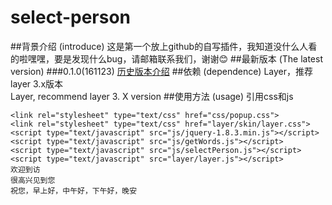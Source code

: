 # select-person
##背景介绍 (introduce)
这是第一个放上github的自写插件，我知道没什么人看的啦嘿嘿，要是发现什么bug，请邮箱联系我们，谢谢:blush:
##最新版本 (The latest version)
###0.1.0(161123)
[历史版本介绍](#readme)
##依赖 (dependence)
Layer，推荐layer 3.x版本  
Layer, recommend layer 3. X version 
##使用方法 (usage)
引用css和js    
        
    <link rel="stylesheet" type="text/css" href="css/popup.css">      
    <link rel="stylesheet" type="text/css" href="layer/skin/layer.css">  
    <script type="text/javascript" src="js/jquery-1.8.3.min.js"></script>  
    <script type="text/javascript" src="js/getWords.js"></script>  
    <script type="text/javascript" src="js/selectPerson.js"></script>  
    <script type="text/javascript" src="layer/layer.js"></script>  
    欢迎到访
    很高兴见到您
    祝您，早上好，中午好，下午好，晚安
